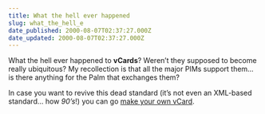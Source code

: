 ```yaml
---
title: What the hell ever happened
slug: what_the_hell_e
date_published: 2000-08-07T02:37:27.000Z
date_updated: 2000-08-07T02:37:27.000Z
---
```


What the hell ever happened to **vCards**? Weren’t they supposed to become really ubiquitous? My recollection is that all the major PIMs support them… is there anything for the Palm that exchanges them?

In case you want to revive this dead standard (it’s not even an XML-based standard… how *90’s*!) you can go [make your own vCard](http://www.vicintl.com/vcf/generate.htm).
